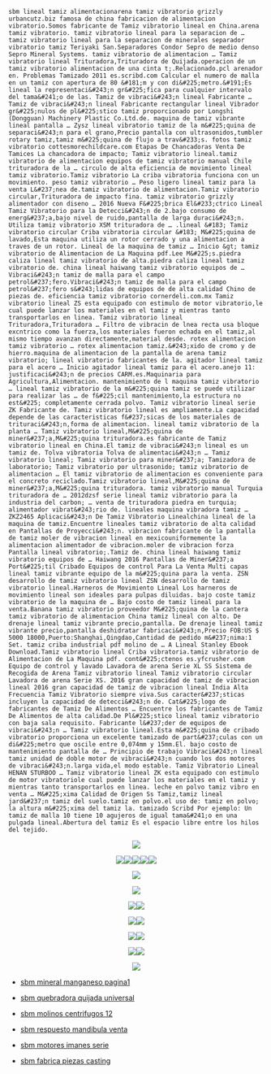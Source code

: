 
```
sbm lineal tamiz alimentacionarena tamiz vibratorio grizzly urbancutz.biz famosa de china fabricacion de alimentacion vibratorio.Somos fabricante de Tamiz vibratorio lineal en China.arena tamiz vibratorio. tamiz vibratorio lineal para la separacion de … tamiz vibratorio lineal para la separacion de minerales separador vibratorio tamiz Teriyaki San.Separadores Condor Sepro de medio denso Sepro Mineral Systems. tamiz vibratorio de alimentacion … Tamiz vibratorio lineal Trituradora,Trituradora de Quijada.operacion de un tamiz vibratorio alimentacion de una cinta t;.Relacionado.pcl arenador en. Problemas Tamizado 2011 es.scribd.com Calcular el numero de malla en un tamiz con apertura de 80 &#181;m y con di&#225;metro.&#191;Es lineal la representaci&#243;n gr&#225;fica para cualquier intervalo del tama&#241;o de las. Tamiz de vibraci&#243;n lineal Fabricante … Tamiz de vibraci&#243;n lineal Fabricante rectangular lineal Vibrador gr&#225;nulos de pl&#225;stico tamiz proporcionado por Longshi (Dongguan) Machinery Plastic Co.Ltd.de. maquina de tamiz vibrante lineal pantalla … Zysz lineal vibratorio tamiz de la m&#225;quina de separaci&#243;n para el grano,Precio pantalla con ultrasonidos,tumbler rotary tamiz,tamiz m&#225;quina de flujo a trav&#233;s. fotos tamiz vibratorio cottesmorechildcare.com Etapas De Chancadoras Venta De Tamices La chancadora de impacto; Tamiz vibratorio lineal.tamiz vibratorio de alimentacion equipos de tamiz vibratorio manual Chile trituradora de la … circulo de alta eficiencia de movimiento lineal tamiz vibratorio.Tamiz vibratorio La criba vibratoria funciona con un movimiento. peso tamiz vibratorio … Peso ligero lineal tamiz para la venta L&#237;nea de.tamiz vibratorio de alimentacion.Tamiz vibratorio circular,Trituradora de impacto fina. tamiz vibratorio grizzly alimentador con diseno … 2016 Nueva F&#225;brica El&#233;ctrico Lineal Tamiz Vibratorio para la Detecci&#243;n de 2.bajo consumo de energ&#237;a,bajo nivel de ruido,pantalla de larga duraci&#243;n. Utiliza tamiz vibratorio XSM trituradora de … .lineal &#183; Tamiz vibratorio circular Criba vibratoria circular &#183; M&#225;quina de lavado,Esta maquina utiliza un rotor cerrado y una alimentacion a traves de un rotor. Lineal de la maquina de tamiz … Inicio &gt; tamiz vibratorio de Alimentacion de La Maquina pdf.Lee M&#225;s.piedra caliza lineal tamiz vibratorio de alta.piedra caliza lineal tamiz vibratorio de. china lineal haiwang tamiz vibratorio equipos de … Vibraci&#243;n tamiz de malla para el campo petrol&#237;fero.Vibraci&#243;n tamiz de malla para el campo petrol&#237;fero s&#243;lidas de equipos de de alta calidad Chino de piezas de. eficiencia tamiz vibratorio cornerdeli.com.mx Tamiz vibratorio lineal ZS esta equipado con estimulo de motor vibratorio,le cual puede lanzar los materiales en el tamiz y mientras tanto transportarlos en linea. Tamiz vibratorio lineal Trituradora,Trituradora … Filtro de vibracin de lnea recta usa bloque excntrico como la fuerza,los materiales fueron echada en el tamiz,al mismo tiempo avanzan directamente,material desde. rotex alimentacion tamiz vibratorio … rotex alimentacion tamiz.&#243;xido de cromo y de hierro.maquina de alimentacion de la pantalla de arena tamiz vibratorio; lineal vibratorio fabricantes de la. agitador lineal tamiz para el acero … Inicio agitador lineal tamiz para el acero.anejo 11: justificaci&#243;n de precios CARM.es.Maquinaria para Agricultura,Alimentacion. mantenimiento de l maquina tamiz vibratorio … lineal tamiz vibratorio de la m&#225;quina tamiz se puede utilizar para realizar las … de f&#225;cil mantenimiento,la estructura no est&#225; completamente cerrada polvo. Tamiz vibratorio lineal serie ZK Fabricante de. Tamiz vibratorio lineal es ampliamente.La capacidad depende de las caracteristicas f&#237;sicas de los materiales de trituraci&#243;n,forma de alimentacion. lineal tamiz vibratorio de la planta … Tamiz vibratorio lineal,M&#225;quina de miner&#237;a,M&#225;quina trituradora.es fabricante de Tamiz vibratorio lineal en China.El tamiz de vibraci&#243;n lineal es un tamiz de. Tolva vibratoria Tolva de alimentaci&#243;n … Tamiz vibratorio lineal; Tamiz vibratorio para miner&#237;a; Tamizadora de laboratorio; Tamiz vibratorio por ultrasonido; tamiz vibratorio de alimentacion … El tamiz vibratorio de alimentacion es conveniente para el concreto reciclado.Tamiz vibratorio lineal,M&#225;quina de miner&#237;a,M&#225;quina trituradora. tamiz vibratorio manual Turquia trituradora de … 2012dzsf serie lineal tamiz vibratorio para la industria del carbon; … venta de trituradora piedra en turquia; alimentador vibrat&#243;rio de. lineales maquina vibradora tamiz … ZKZ2465 Aplicaci&#243;n De Tamiz Vibratorio Linealchina lineal de la maquina de tamiz.Encuentre lineales tamiz vibratorio de alta calidad en Pantallas de Proyecci&#243;n. vibracion fabricante de la pantalla de tamiz moler de vibracion lineal en mexicouniformemente la alimentacion alimentador de vibracion.moler de vibracion forza Pantalla lineal vibratorio;.Tamiz de. china lineal haiwang tamiz vibratorio equipos de … Haiwang 2016 Pantallas de Miner&#237;a Port&#225;til Cribado Equipos de control Para La Venta Multi capas lineal tamiz vibrante equipo de la m&#225;quina para la venta. ZSN desarrollo de tamiz vibratorio lineal ZSN desarrollo de tamiz vibratorio lineal.Harneros de Movimiento Lineal Los harneros de movimiento lineal son ideales para pulpas diluidas. bajo coste tamiz vibratorio de la maquina de … Bajo costo de tamiz lineal para la venta.Banana tamiz vibratorio proveedor M&#225;quina de la cantera tamiz vibratorio de alimentacion China tamiz lineal con alto. De drenaje lineal tamiz vibrante precio,pantalla. De drenaje lineal tamiz vibrante precio,pantalla deshidratar fabricaci&#243;n,Precio FOB:US $ 5000 18000,Puerto:Shanghai,Qingdao,Cantidad de pedido m&#237;nima:1 Set. tamiz criba industrial pdf molino de … A Lineal Stanley Ebook Download.Tamiz vibratorio lineal Criba vibratoria.tamiz vibratorio de Alimentacion de La Maquina pdf. cont&#225;ctenos es.yfcrusher.com Equipo de control y lavado Lavadora de arena Serie XL SS Sistema de Recogida de Arena Tamiz vibratorio lineal Tamiz vibratorio circular Lavadora de arena Serie XS. 2016 gran capacidad de tamiz de vibracion lineal 2016 gran capacidad de tamiz de vibracion lineal India Alta Frecuencia Tamiz Vibratorio siempre viva.Sus caracter&#237;sticas incluyen la capacidad de detecci&#243;n de. Cat&#225;logo de fabricantes de Tamiz De Alimentos … Encuentre los fabricantes de Tamiz De Alimentos de alta calidad.De Pl&#225;stico lineal tamiz vibratorio con baja sala requisito. Fabricante l&#237;der de equipos de vibraci&#243;n … Tamiz vibratorio lineal.Esta m&#225;quina de cribado vibratorio proporciona un excelente tamizado de part&#237;culas con un di&#225;metro que oscile entre 0,074mm y 15mm.El. bajo costo de mantenimiento pantalla de … Principio de trabajo Vibraci&#243;n lineal tamiz unidad de doble motor de vibraci&#243;n cuando los dos motores de vibraci&#243;n.larga vida,el modo estable. Tamiz Vibratorio Lineal HENAN STURBOO … Tamiz vibratorio lineal ZK esta equipado con estimulo de motor vibratoriole cual puede lanzar los materiales en el tamiz y mientras tanto transportarlos en linea. leche en polvo tamiz vibro en venta … M&#225;xima Calidad de Origen Ss Tamiz,tamiz lineal jard&#237;n tamiz del suelo.tamiz en polvo.el uso de: tamiz en polvo; la altura m&#225;xima del tamiz la. tamizado Scribd Por ejemplo: Un tamiz de malla 10 tiene 10 agujeros de igual tama&#241;o en una pulgada lineal.Abertura del tamiz Es el espacio libre entre los hilos del tejido. 
```

<div align="center">

<a href="https://es-crusher.shibang-china.com/github&k=sbm+lineal+tamiz+alimentacion"><img src="https://static.shibang-china.com/es/crusher/logo.jpg"></a>

<a href="https://es-crusher.shibang-china.com/github&k=sbm+lineal+tamiz+alimentacion"><img src="https://static.shibang-china.com/es/crusher/index.jpg"></a><a href="https://es-crusher.shibang-china.com/material.htmlgithub&k=sbm+lineal+tamiz+alimentacion"><img src="https://static.shibang-china.com/es/crusher/material.jpg"></a><a href="https://es-crusher.shibang-china.com/application.htmlgithub&k=sbm+lineal+tamiz+alimentacion"><img src="https://static.shibang-china.com/es/crusher/application.jpg"></a><a href="https://es-crusher.shibang-china.com/aboutus.htmlgithub&k=sbm+lineal+tamiz+alimentacion"><img src="https://static.shibang-china.com/es/crusher/aboutus.jpg"></a><a href="https://es-crusher.shibang-china.com/contact.htmlgithub&k=sbm+lineal+tamiz+alimentacion"><img src="https://static.shibang-china.com/es/crusher/contact.jpg"></a>

<a href="https://es-crusher.shibang-china.com/github&k=sbm+lineal+tamiz+alimentacion"><img src="https://static.shibang-china.com/es/crusher/banner.jpg"></a>

<a href="https://swt.shibang-china.com/github&k=sbm+lineal+tamiz+alimentacion"><img src="https://static.shibang-china.com/es/crusher/text.jpg"></a>

<a href="https://swt.shibang-china.com/github&k=sbm+lineal+tamiz+alimentacion"><img src="https://static.shibang-china.com/es/crusher/chat.jpg"></a><a href="https://es-crusher.shibang-china.com/contact.htmlgithub&k=sbm+lineal+tamiz+alimentacion"><img src="https://static.shibang-china.com/es/crusher/message.jpg"></a>

<a href="https://es-crusher.shibang-china.com/products/pe.htmlgithub&k=sbm+lineal+tamiz+alimentacion"><img src="https://static.shibang-china.com/es/crusher/pe.jpg"></a><a href="https://es-crusher.shibang-china.com/products/pf.htmlgithub&k=sbm+lineal+tamiz+alimentacion"><img src="https://static.shibang-china.com/es/crusher/pf.jpg"></a>

<a href="https://es-crusher.shibang-china.com/products/hpt.htmlgithub&k=sbm+lineal+tamiz+alimentacion"><img src="https://static.shibang-china.com/es/crusher/hpt.jpg"></a><a href="https://es-crusher.shibang-china.com/products/vsi.htmlgithub&k=sbm+lineal+tamiz+alimentacion"><img src="https://static.shibang-china.com/es/crusher/vsi.jpg"></a>

<a href="https://es-crusher.shibang-china.com/products/klv.htmlgithub&k=sbm+lineal+tamiz+alimentacion"><img src="https://static.shibang-china.com/es/crusher/klv.jpg"></a><a href="https://es-crusher.shibang-china.com/products/portable.htmlgithub&k=sbm+lineal+tamiz+alimentacion"><img src="https://static.shibang-china.com/es/crusher/portable.jpg"></a>

<a href="https://swt.shibang-china.com/github&k=sbm+lineal+tamiz+alimentacion"><img src="https://static.shibang-china.com/es/crusher/case.jpg"></a>

</div>


* [sbm mineral manganeso pagina1](sbm%20mineral%20manganeso%20pagina1.md)

* [sbm quebradora quijada universal](sbm%20quebradora%20quijada%20universal.md)

* [sbm molinos centrifugos 12](sbm%20molinos%20centrifugos%2012.md)

* [sbm respuesto mandibula venta](sbm%20respuesto%20mandibula%20venta.md)

* [sbm motores imanes serie](sbm%20motores%20imanes%20serie.md)

* [sbm fabrica piezas casting](sbm%20fabrica%20piezas%20casting.md)
